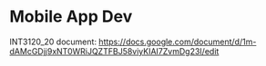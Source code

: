 # Mobile App Dev
 INT3120_20
document: https://docs.google.com/document/d/1m-dAMcGDjj9xNT0WRiJQZTFBJ58viyKIAI7ZvmDg23I/edit
